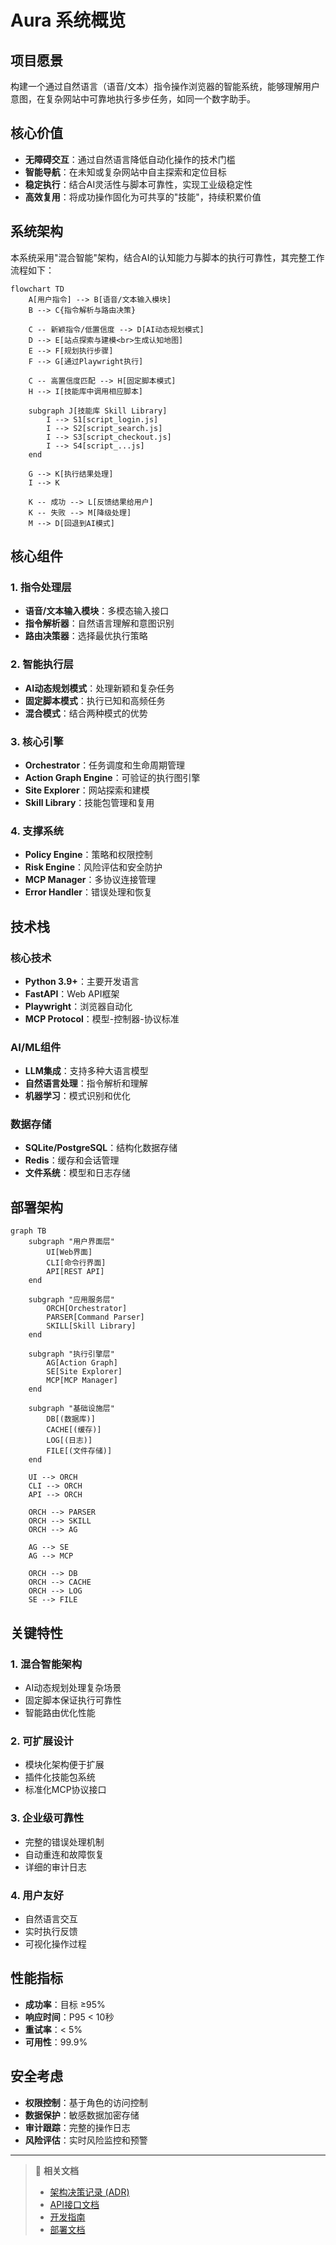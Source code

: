 # Aura 系统概览

## 项目愿景

构建一个通过自然语言（语音/文本）指令操作浏览器的智能系统，能够理解用户意图，在复杂网站中可靠地执行多步任务，如同一个数字助手。

## 核心价值

- **无障碍交互**：通过自然语言降低自动化操作的技术门槛
- **智能导航**：在未知或复杂网站中自主探索和定位目标
- **稳定执行**：结合AI灵活性与脚本可靠性，实现工业级稳定性
- **高效复用**：将成功操作固化为可共享的"技能"，持续积累价值

## 系统架构

本系统采用"混合智能"架构，结合AI的认知能力与脚本的执行可靠性，其完整工作流程如下：

```mermaid
flowchart TD
    A[用户指令] --> B[语音/文本输入模块]
    B --> C{指令解析与路由决策}

    C -- 新颖指令/低置信度 --> D[AI动态规划模式]
    D --> E[站点探索与建模<br>生成认知地图]
    E --> F[规划执行步骤]
    F --> G[通过Playwright执行]

    C -- 高置信度匹配 --> H[固定脚本模式]
    H --> I[技能库中调用相应脚本]

    subgraph J[技能库 Skill Library]
        I --> S1[script_login.js]
        I --> S2[script_search.js]
        I --> S3[script_checkout.js]
        I --> S4[script_...js]
    end

    G --> K[执行结果处理]
    I --> K

    K -- 成功 --> L[反馈结果给用户]
    K -- 失败 --> M[降级处理]
    M --> D[回退到AI模式]
```

## 核心组件

### 1. 指令处理层
- **语音/文本输入模块**：多模态输入接口
- **指令解析器**：自然语言理解和意图识别
- **路由决策器**：选择最优执行策略

### 2. 智能执行层
- **AI动态规划模式**：处理新颖和复杂任务
- **固定脚本模式**：执行已知和高频任务
- **混合模式**：结合两种模式的优势

### 3. 核心引擎
- **Orchestrator**：任务调度和生命周期管理
- **Action Graph Engine**：可验证的执行图引擎
- **Site Explorer**：网站探索和建模
- **Skill Library**：技能包管理和复用

### 4. 支撑系统
- **Policy Engine**：策略和权限控制
- **Risk Engine**：风险评估和安全防护
- **MCP Manager**：多协议连接管理
- **Error Handler**：错误处理和恢复

## 技术栈

### 核心技术
- **Python 3.9+**：主要开发语言
- **FastAPI**：Web API框架
- **Playwright**：浏览器自动化
- **MCP Protocol**：模型-控制器-协议标准

### AI/ML组件
- **LLM集成**：支持多种大语言模型
- **自然语言处理**：指令解析和理解
- **机器学习**：模式识别和优化

### 数据存储
- **SQLite/PostgreSQL**：结构化数据存储
- **Redis**：缓存和会话管理
- **文件系统**：模型和日志存储

## 部署架构

```mermaid
graph TB
    subgraph "用户界面层"
        UI[Web界面]
        CLI[命令行界面]
        API[REST API]
    end
    
    subgraph "应用服务层"
        ORCH[Orchestrator]
        PARSER[Command Parser]
        SKILL[Skill Library]
    end
    
    subgraph "执行引擎层"
        AG[Action Graph]
        SE[Site Explorer]
        MCP[MCP Manager]
    end
    
    subgraph "基础设施层"
        DB[(数据库)]
        CACHE[(缓存)]
        LOG[(日志)]
        FILE[(文件存储)]
    end
    
    UI --> ORCH
    CLI --> ORCH
    API --> ORCH
    
    ORCH --> PARSER
    ORCH --> SKILL
    ORCH --> AG
    
    AG --> SE
    AG --> MCP
    
    ORCH --> DB
    ORCH --> CACHE
    ORCH --> LOG
    SE --> FILE
```

## 关键特性

### 1. 混合智能架构
- AI动态规划处理复杂场景
- 固定脚本保证执行可靠性
- 智能路由优化性能

### 2. 可扩展设计
- 模块化架构便于扩展
- 插件化技能包系统
- 标准化MCP协议接口

### 3. 企业级可靠性
- 完整的错误处理机制
- 自动重连和故障恢复
- 详细的审计日志

### 4. 用户友好
- 自然语言交互
- 实时执行反馈
- 可视化操作过程

## 性能指标

- **成功率**：目标 ≥95%
- **响应时间**：P95 < 10秒
- **重试率**：< 5%
- **可用性**：99.9%

## 安全考虑

- **权限控制**：基于角色的访问控制
- **数据保护**：敏感数据加密存储
- **审计跟踪**：完整的操作日志
- **风险评估**：实时风险监控和预警

---

> 📖 **相关文档**
> - [架构决策记录 (ADR)](./architecture-decisions.md)
> - [API接口文档](./api-reference.md)
> - [开发指南](./development-guide.md)
> - [部署文档](./deployment.md)